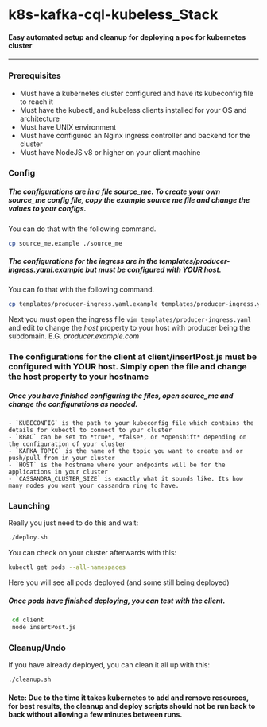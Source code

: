 # k8s-kafka-cql-kubeless_Stack

#### Easy automated setup and cleanup for deploying a poc for kubernetes cluster
---

### Prerequisites
  - Must have a kubernetes cluster configured and have its kubeconfig file to reach it
  - Must have the kubectl, and kubeless clients installed for your OS and architecture
  - Must have UNIX environment
  - Must have configured an Nginx ingress controller and backend for the cluster
  - Must have NodeJS v8 or higher on your client machine
  
### Config
  ##### The configurations are in a file *source_me*. To create your own *source_me* config file, copy the example source me file and change the values to your configs.
  You can do that with the following command.
  ```bash
  cp source_me.example ./source_me
  ```
  ##### The configurations for the ingress are in the templates/producer-ingress.yaml.example but must be configured with YOUR host.
  You can fo that with the following command.
  ```bash
  cp templates/producer-ingress.yaml.example templates/producer-ingress.yaml
   ```
   Next you must open the ingress file `vim templates/producer-ingress.yaml` and edit to change the *host* property to your host with producer being the subdomain. E.G. *producer.example.com*
   
  ### The configurations for the client at client/insertPost.js must be configured with YOUR host. Simply open the file and change the host property to your hostname
  
  ##### Once you have finished configuring the files, open *source_me* and change the configurations as needed.
    - `KUBECONFIG` is the path to your kubeconfig file which contains the details for kubectl to connect to your cluster
    - `RBAC` can be set to *true*, *false*, or *openshift* depending on the configuration of your cluster
    - `KAFKA_TOPIC` is the name of the topic you want to create and or push/pull from in your cluster
    - `HOST` is the hostname where your endpoints will be for the applications in your cluster
    - `CASSANDRA_CLUSTER_SIZE` is exactly what it sounds like. Its how many nodes you want your cassandra ring to have.
    
### Launching
  Really you just need to do this and wait:
  ```bash
  ./deploy.sh
  ```
  
  You can check on your cluster afterwards with this:
  
  ```bash
  kubectl get pods --all-namespaces
  ```
  
  Here you will see all pods deployed (and some still being deployed)
  
  ##### Once pods have finished deploying, you can test with the client.
  ```bash
   cd client
   node insertPost.js
  ```
  
### Cleanup/Undo
  If you have already deployed, you can clean it all up with this:
  ```bash
  ./cleanup.sh
  ```
  
  #### Note: Due to the time it takes kubernetes to add and remove resources, for best results, the cleanup and deploy scripts should not be run back to back without allowing a few minutes between runs.
